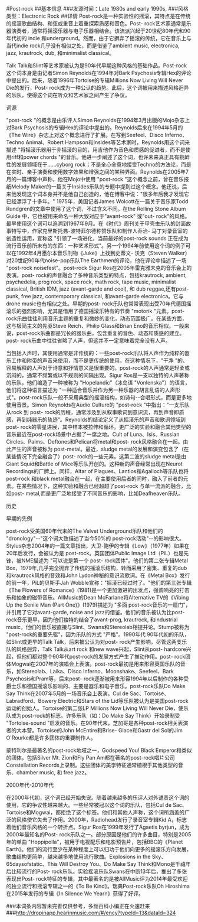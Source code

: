 #Post-rock
##基本信息
###发源时间：Late 1980s and early 1990s,
###风格类型：Electronic Rock
##详情
Post-rock是一种实验性的摇滚，其特点是在传统的摇滚歌曲结构、和弦或重音上着重探索质感和音色。Post-
rock艺术家通常是乐器演奏者，通常将摇滚乐器与电子乐器相结合。该流派兴起于20世纪80年代和90年代初的 indie
和underground。然而，由于它摒弃了摇滚的传统，它在音乐上与当代indie rock几乎没有相似之处，而是借鉴了ambient music,
electronica, jazz, krautrock, dub, 和minimalist classical。



Talk Talk和Slint等艺术家被认为是90年代早期这种风格的基础作品。Post-rock这个词本身是由记者Simon
Reynolds在1994年对Bark Psychosis专辑Hex的评论中提出的。后来，随着1996年Tortoise的专辑Millions Now
Living Will Never Die的发行，Post-
rock成为一种公认的趋势。此后，这个词被用来描述风格迥异的乐队，使得这个词在听众和艺术家之间产生了争议。



词源

"post-rock "的概念是由乐评人Simon Reynolds在1994年3月出版的Mojo杂志上对Bark
Psychosis的专辑Hex的评论中提出的。Reynolds后来在1994年5月的《The
Wire》杂志上对这个概念进行了扩展。在写到Seefeel、Disco Inferno、Techno Animal、Robert
Hampson和Insides等艺术家时，Reynolds用这个词来描述
"将摇滚乐器用于非摇滚的目的，用吉他作为音色和质感的促进者，而不是使用riff和power chords
"的音乐。他进一步阐述了这个词，也许未来真正具有挑衅性的发展领域在于......cyborg
rock；不是全心全意地接受Techno的方法论，而是在实时、亲手演奏和使用数字效果和增强之间的某种界面。Reynolds在2005年7月的一篇博客中声称，他在Mojo中使用
"post-rock "这个概念之前，曾在音乐报纸Melody
Maker的一篇关于Insides乐队的专题中提到过这个概念。他还说，后来他发现这个词本身并不是他自己创造的，他在博客中说："很多年后我才发现它已经漂浮了十多年。"
1975年，美国记者James Wolcott在一篇关于音乐家Todd Rundgren的文章中使用了这个词，不过含义不同。在the Rolling
Stone Album Guide 中，它也被用来命名一种大致对应于"avant-rock" 或"out-
rock"的风格。最早使用这个词可以追溯到1967年9月。在《时代》周刊关于甲壳虫乐队的封面故事特写中，作家克里斯托弗-波特菲尔德称赞乐队和制作人乔治-
马丁对录音室的创造性运用，宣称这 "引领了一场进化，当前最好的post-rock sounds
正在成为流行音乐前所未有的东西：一种艺术形式"。另一个1994年前使用这个词的例子可以在1992年4月墨尔本音乐刊物《Juke》上找到史蒂文-
沃克（Steven Walker）对20世纪90年代noise-pop乐队The Earthmen的评论，他在评论中描述了一场 "post-rock
noisefest"。post-rock Sigur Ros在2005年雷克雅未克的音乐会上的表演。post-
rock的声音融合了多种音乐类型的特点，包括krautrock, ambient, psychedelia, prog rock, space rock,
math rock, tape music, minimalist classical, British IDM, jazz (avant-garde
and cool), 和 dub reggae,还有post-punk, free jazz, contemporary classical,
和avant-garde electronica。它与drone music也有相似之处。早期的post-
rock乐队也常常表现出受70年代德国摇滚乐的强烈影响，尤其是借用了德国摇滚乐特有的节奏 "motorik "元素。post-
rock乐曲往往利用音乐主题的重复和微妙的变化，动态范围极广。在某些方面，这与极简主义的先驱Steve Reich、Philip Glass和Brian
Eno的音乐相似。一般来说，post-rock乐曲都是冗长的器乐曲，包含重复的音色、动态和质感的建立。post-
rock乐曲中往往省略了人声，但这并不一定意味着完全没有人声。



当包括人声时，其使用通常是非传统的：一些post-rock乐队将人声作为纯粹的器乐工作和附带的声音来使用，而不是更传统的使用，在这种情况下，"干净
"的、容易解释的人声对于诗意和抒情意义是很重要的。post-rock的人声通常是轻柔或沉闷的，通常不频繁或以不规则的间隔出现。Sigur
Ros是一支以独特的人声著称的乐队，他们编造了一种被称为 "Hopelandic"（冰岛语 "Vonlenska"）的语言，他们将这种语言描述为
"一种适合音乐并作为另一种乐器的胡言乱语的人声形式"。post-rock乐队一般不采用典型的摇滚结构，如诗句--合唱形式，而是更多地使用音景。Simon
Reynolds在Audio Culture的 "post-rock "中指出："一支乐队从rock 到 post-
rock的历程，通常涉及到从叙事歌词到意识流，再到声音即质感，再到纯器乐的轨迹"。Reynolds的结论定义了从摇滚乐的声音和歌词领域到post-
rock的零星进展，其中样本被拉伸和循环。更广泛的实验和融合其他类型的音乐最近在post-rock场景中占据了一席之地。Cult of
Luna、Isis、Russian Circles、Palms、Deftones和Pelican将metal和post-
rock风格融合在一起。由此产生的声音被称为 post-metal。最近，sludge metal的发展和演变包含了（在某些情况下完全融合了）post-
rock的一些元素。这第二波的sludge metal是由Giant Squid和Battle of
Mice等乐队开创的。这种新的声音经常出现在Neurot Recordings的厂牌上。同样，Altar of
Plagues、Lantlos和Agalloch等乐队也将post-rock 和black
metal融合在一起，在主要使用后者的同时，融入了前者的元素。在某些情况下，这种实验和融合已经超越了post-rock 与单一流派的融合，比如post-
metal,而是更广泛地接受了不同音乐的影响，比如Deafheaven乐队。



历史

早期的先例

post-rock受美国60年代末的The Velvet Underground乐队和他们的 "dronology"--"这个词大致描述了当今50%的
post-rock活动"--的影响很大。Stylus杂志2004年的一篇文章指出，大卫-鲍伊的专辑《Low》（1977年）如果在20年后发行，会被认为是
post-rock。英国团体Public Image Ltd（PiL）也是先锋，被NME描述为 "可以说是第一个 post-
rock团体"。他们的第二张专辑Metal
Box，1979年,几乎完全抛弃了传统的摇滚乐结构，转而采用了密集、重复的dub和krautrock风格的音效和John
Lydon神秘的意识流歌词。在《Metal Box》发行的前一年，PiL的贝斯手Jah Wobble宣称："摇滚已经过时了。"他们的第三张专辑《The
Flowers of Romance》(1981)是一个更加激进的出发点，强调响亮的打击乐和抽象的磁带音乐。AllMusic的Dean
McFarlane将Alternative TV的《Vibing Up the Senile Man (Part One)》(1979)描述为 "多面
post-rock音乐的一扇门"，并引用了它对avant-garde, noise and jazz的借鉴。他们的音乐被认为比post-
rock音乐更早，因为他们独特的结合了avant-prog, krautrock, 和industrial
music，他们的音乐被直接与Slint、Swans和Stereolab相提并论。Stump被称为 "post-rock的重要先驱"，因为乐队的方式
"严格"。1990年代 90年代初的乐队，如Slint或更早的Talk Talk，后来被公认为对post-
rock产生影响。尽管这两支乐队的风格迥异，Talk Talk从art rock 和new wave兴起，Slint从post-
hardcore兴起，但他们都对整个90年代post-rock的发展方式产生了推动作用。post-
rock团体Mogwai在2007年的演唱会上表演。post-rock最初是用来形容英国乐队的音乐，如Stereolab、Laika、Disco
Inferno、Moonshake、Seefeel、Bark Psychosis和Pram等，后来post-
rock逐渐被用来形容1994年以后制作的各种受爵士乐和德国摇滚乐影响的、主要是器乐和电子音乐。post-rock乐队Do Make Say
Think在2007年5月的一场音乐会上表演。Cul de Sac、Tortoise、Labradford、Bowery Electric和Stars of
the Lid等乐队被认为是美国post-rock运动的创始人。Tortoise的第二张LP Millions Now Living Will Never
Die，使乐队成为post-rock的标志。许多乐队（如：Do Make Say Think）开始录制受 "Tortoise-sound
"启发的音乐。在90年代末，芝加哥是各种post-rock相关表演者的大本营。Tortoise的John McEntire和Brise-
Glace和Gastr del Sol的Jim O'Rourke都是许多团体的重要制作人。



蒙特利尔是最著名的post-rock地域之一，Godspeed You! Black Emperor和类似的团体，包括Silver Mt. Zion和Fly
Pan Am都在著名的post-rock唱片公司Constellation Records上录制。这些团体的美学特征通常植根于其他类型的音乐、chamber
music, 和 free jazz。



2000年代-2010年代

在2000年代初，这个词已经开始失宠。随着越来越多的乐评人对外谴责这个词的使用，它的争议性越来越大。一些经常被冠以这个词的乐队，包括Cul de
Sac、Tortoise和Mogwai，都拒绝了这个标签。他们和其他人声称，这个词所涵盖的广泛的风格使它失去了作用。2000年，Radiohead发行了录音室专辑Kid
A，标志着他们音乐风格的一个转折点。Sigur Ros在1999年发行了Ágaetis byrjun，成为2000年最知名的Post-
rock乐队之一。部分原因是他们的许多曲目，特别是2005年的单曲 "Hoppipolla"，被用于电视配乐和电影预告片，包括BBC的《Planet
Earth》。他们的流行至少在某种程度上可以归功于他们向更多的摇滚乐方向发展，歌曲结构更简单，越来越多地使用流行歌曲。Explosions in the
Sky、65daysofstatic、This Will Destroy You、Do Make Say Think和Mono是千禧年后比较流行的Post-
rock乐队。实验摇滚乐队Swans在中断13年后，推出了多张表现出Post-
rock特征的专辑，其中最著名的是被AllMusic评为2014年最受欢迎的独立流行和摇滚专辑之一的《To Be Kind》。瑞典Post-rock乐队Oh
Hiroshima在2015年发行的专辑《In Silence We Yearn》获得了好评。

###本词条内容暂未完善仅供参考，多频百科小编正在火速赶来
###http://dropinapp.hearinmusic.com/#/ency?typeId=13&dataId=324
